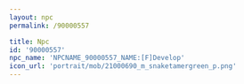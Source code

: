 ```yaml
---
layout: npc
permalink: /90000557

title: Npc
id: '90000557'
npc_name: 'NPCNAME_90000557_NAME:[F]Develop'
icon_url: 'portrait/mob/21000690_m_snaketamergreen_p.png'
---
```

